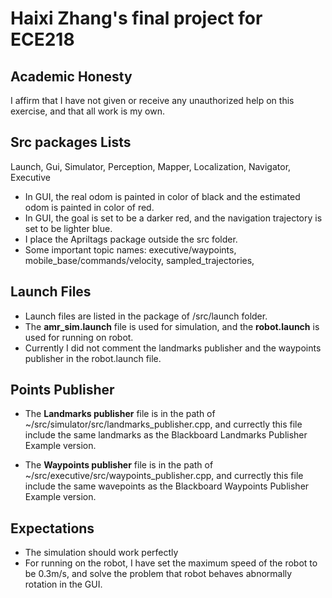 # Haixi Zhang's final project for ECE218 

## Academic Honesty
I affirm that I have not given or receive any unauthorized help on this exercise, and that all work is my own. 

## Src packages Lists
Launch, Gui, Simulator, Perception, Mapper, Localization, Navigator, Executive
* In GUI, the real odom is painted in color of black and the estimated odom is painted in color of red.
* In GUI, the goal is set to be a darker red, and the navigation trajectory is set to be lighter blue. 
* I place the Apriltags package outside the src folder.
* Some important topic names: executive/waypoints, mobile_base/commands/velocity, sampled_trajectories, 
## Launch Files 
* Launch files are listed in the package of /src/launch folder. 
* The **amr_sim.launch** file is used for simulation, and the **robot.launch** is used for running on robot.
* Currently I did not comment the landmarks publisher and the waypoints publisher in the robot.launch file. 
 

## Points Publisher
* The **Landmarks publisher** file is in the path of ~/src/simulator/src/landmarks_publisher.cpp, and currectly this file include the same landmarks as the Blackboard Landmarks Publisher Example version.

* The **Waypoints publisher** file is in the path of ~/src/executive/src/waypoints_publisher.cpp, and currectly this file include the same wavepoints as the Blackboard Waypoints Publisher Example version.

## Expectations
* The simulation should work perfectly
* For running on the robot, I have set the maximum speed of the robot to be 0.3m/s, and solve the problem that robot behaves abnormally rotation in the GUI. 

